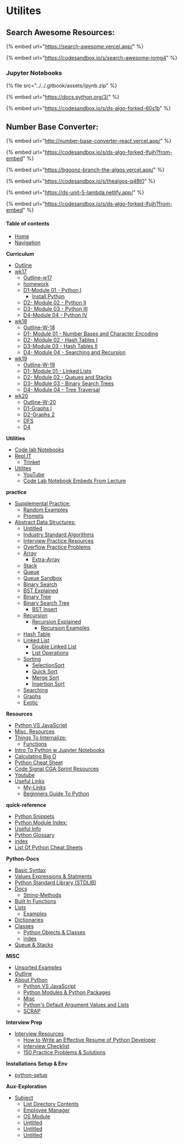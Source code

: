 # Utilites

## Search Awesome Resources:

{% embed url="https://search-awesome.vercel.app/" %}

{% embed url="https://codesandbox.io/s/search-awesome-iomg4" %}

### Jupyter Notebooks

{% file src="../../.gitbook/assets/ipynb.zip" %}

{% embed url="https://docs.python.org/3/" %}

{% embed url="https://codesandbox.io/s/ds-algo-forked-60s1b" %}

## Number Base Converter:

{% embed url="http://number-base-converter-react.vercel.app/" %}

{% embed url="https://codesandbox.io/s/ds-algo-forked-lfujh?from-embed" %}

{% embed url="https://bgoonz-branch-the-algos.vercel.app/" %}

{% embed url="https://codesandbox.io/s/thealgos-q48t0" %}

{% embed url="https://ds-unit-5-lambda.netlify.app/" %}

{% embed url="https://codesandbox.io/s/ds-algo-forked-lfujh?from-embed" %}





#### Table of contents

* [Home](https://bgoonz42.gitbook.io/datastructures-in-pytho/README)
* [Navigation](https://bgoonz42.gitbook.io/datastructures-in-pytho/navigation)

**Curriculum**

* [Outline](https://bgoonz42.gitbook.io/datastructures-in-pytho/cirriculumn/untitled)
* [wk17](https://bgoonz42.gitbook.io/datastructures-in-pytho/cirriculumn/untitled-3/README)
  * [Outline-w17](https://bgoonz42.gitbook.io/datastructures-in-pytho/cirriculumn/untitled-3/outline)
  * [homework](https://bgoonz42.gitbook.io/datastructures-in-pytho/cirriculumn/untitled-3/week-overview)
  * [D1-Module 01 - Python I](https://bgoonz42.gitbook.io/datastructures-in-pytho/cirriculumn/untitled-3/untitled-2/README)
    * [Install Python](https://bgoonz42.gitbook.io/datastructures-in-pytho/cirriculumn/untitled-3/untitled-2/install-python)
  * [D2- Module 02 - Python II](https://bgoonz42.gitbook.io/datastructures-in-pytho/cirriculumn/untitled-3/untitled-1-1)
  * [D3- Module 03 - Python III](https://bgoonz42.gitbook.io/datastructures-in-pytho/cirriculumn/untitled-3/untitled-1)
  * [D4-Module 04 - Python IV](https://bgoonz42.gitbook.io/datastructures-in-pytho/cirriculumn/untitled-3/untitled)
* [wk18](https://bgoonz42.gitbook.io/datastructures-in-pytho/cirriculumn/untitled-2/README)
  * [Outline-W-18](https://bgoonz42.gitbook.io/datastructures-in-pytho/cirriculumn/untitled-2/untitled-4)
  * [D1- Module 01 - Number Bases and Character Encoding](https://bgoonz42.gitbook.io/datastructures-in-pytho/cirriculumn/untitled-2/untitled-3)
  * [D2- Module 02 - Hash Tables I](https://bgoonz42.gitbook.io/datastructures-in-pytho/cirriculumn/untitled-2/untitled-2)
  * [D3-Module 03 - Hash Tables II](https://bgoonz42.gitbook.io/datastructures-in-pytho/cirriculumn/untitled-2/untitled-1)
  * [D4- Module 04 - Searching and Recursion](https://bgoonz42.gitbook.io/datastructures-in-pytho/cirriculumn/untitled-2/untitled)
* [wk19](https://bgoonz42.gitbook.io/datastructures-in-pytho/cirriculumn/untitled-4/README)
  * [Outline-W-19](https://bgoonz42.gitbook.io/datastructures-in-pytho/cirriculumn/untitled-4/overview)
  * [D1- Module 01 - Linked Lists](https://bgoonz42.gitbook.io/datastructures-in-pytho/cirriculumn/untitled-4/untitled-3)
  * [D2- Module 02 - Queues and Stacks](https://bgoonz42.gitbook.io/datastructures-in-pytho/cirriculumn/untitled-4/untitled-7)
  * [D3- Module 03 - Binary Search Trees](https://bgoonz42.gitbook.io/datastructures-in-pytho/cirriculumn/untitled-4/untitled-8)
  * [D4- Module 04 - Tree Traversal](https://bgoonz42.gitbook.io/datastructures-in-pytho/cirriculumn/untitled-4/untitled-5)
* [wk20](https://bgoonz42.gitbook.io/datastructures-in-pytho/cirriculumn/untitled-1/README)
  * [Outline-W-20](https://bgoonz42.gitbook.io/datastructures-in-pytho/cirriculumn/untitled-1/overview)
  * [D1-Graphs I](https://bgoonz42.gitbook.io/datastructures-in-pytho/cirriculumn/untitled-1/untitled-5)
  * [D2-Graphs 2](https://bgoonz42.gitbook.io/datastructures-in-pytho/cirriculumn/untitled-1/untitled-4)
  * [DFS](https://bgoonz42.gitbook.io/datastructures-in-pytho/cirriculumn/untitled-1/untitled-1)
  * [D4](https://bgoonz42.gitbook.io/datastructures-in-pytho/cirriculumn/untitled-1/untitled-2)

**Utilities**

* [Code lab Notebooks](https://bgoonz42.gitbook.io/datastructures-in-pytho/utilities/code-lab-notebooks)
* [Repl.IT](https://bgoonz42.gitbook.io/datastructures-in-pytho/utilities/repl.it/README)
  * [Trinket](https://bgoonz42.gitbook.io/datastructures-in-pytho/utilities/repl.it/trinket)
* [Utilites](https://bgoonz42.gitbook.io/datastructures-in-pytho/utilities/untitled/README)
  * [YouTube](https://bgoonz42.gitbook.io/datastructures-in-pytho/utilities/untitled/untitled)
  * [Code Lab Notebook Embeds From Lecture](https://bgoonz42.gitbook.io/datastructures-in-pytho/utilities/untitled/code-lab-notebook-embeds-from-lecture)

**practice**

* [Supplemental Practice:](https://bgoonz42.gitbook.io/datastructures-in-pytho/practice/supplemental-practice/README)
  * [Random Examples](https://bgoonz42.gitbook.io/datastructures-in-pytho/practice/supplemental-practice/random-examples)
  * [Prompts](https://bgoonz42.gitbook.io/datastructures-in-pytho/practice/supplemental-practice/prompts)
* [Abstract Data Structures:](https://bgoonz42.gitbook.io/datastructures-in-pytho/practice/untitled/README)
  * [Untitled](https://bgoonz42.gitbook.io/datastructures-in-pytho/practice/untitled/untitled-7)
  * [Industry Standard Algorithms](https://bgoonz42.gitbook.io/datastructures-in-pytho/practice/untitled/industry-standard-algorithms)
  * [Interview Practice Resources](https://bgoonz42.gitbook.io/datastructures-in-pytho/practice/untitled/interview-practice-resources)
  * [Overflow Practice Problems](https://bgoonz42.gitbook.io/datastructures-in-pytho/practice/untitled/overflow-practice-problems)
  * [Array](https://bgoonz42.gitbook.io/datastructures-in-pytho/practice/untitled/array/README)
    * [Extra-Array](https://bgoonz42.gitbook.io/datastructures-in-pytho/practice/untitled/array/extra-array)
  * [Stack](https://bgoonz42.gitbook.io/datastructures-in-pytho/practice/untitled/stack)
  * [Queue](https://bgoonz42.gitbook.io/datastructures-in-pytho/practice/untitled/queue)
  * [Queue Sandbox](https://bgoonz42.gitbook.io/datastructures-in-pytho/practice/untitled/queue-sandbox)
  * [Binary Search](https://bgoonz42.gitbook.io/datastructures-in-pytho/practice/untitled/binary-search)
  * [BST Explained](https://bgoonz42.gitbook.io/datastructures-in-pytho/practice/untitled/bst-explained)
  * [Binary Tree](https://bgoonz42.gitbook.io/datastructures-in-pytho/practice/untitled/binary-tree)
  * [Binary Search Tree](https://bgoonz42.gitbook.io/datastructures-in-pytho/practice/untitled/binary-search-tree/README)
    * [BST Insert](https://bgoonz42.gitbook.io/datastructures-in-pytho/practice/untitled/binary-search-tree/bst-insert)
  * [Recursion](https://bgoonz42.gitbook.io/datastructures-in-pytho/practice/untitled/untitled-6/README)
    * [Recursion Explained](https://bgoonz42.gitbook.io/datastructures-in-pytho/practice/untitled/untitled-6/recursion-explained/README)
      * [Recursion Examples](https://bgoonz42.gitbook.io/datastructures-in-pytho/practice/untitled/untitled-6/recursion-explained/recursion-examples)
  * [Hash Table](https://bgoonz42.gitbook.io/datastructures-in-pytho/practice/untitled/untitled-5)
  * [Linked List](https://bgoonz42.gitbook.io/datastructures-in-pytho/practice/untitled/untitled-4/README)
    * [Double Linked List](https://bgoonz42.gitbook.io/datastructures-in-pytho/practice/untitled/untitled-4/double-linked-list)
    * [List Operations](https://bgoonz42.gitbook.io/datastructures-in-pytho/practice/untitled/untitled-4/list-operations)
  * [Sorting](https://bgoonz42.gitbook.io/datastructures-in-pytho/practice/untitled/untitled-3/README)
    * [SelectionSort](https://bgoonz42.gitbook.io/datastructures-in-pytho/practice/untitled/untitled-3/selectionsort)
    * [Quick Sort](https://bgoonz42.gitbook.io/datastructures-in-pytho/practice/untitled/untitled-3/untitled-7)
    * [Merge Sort](https://bgoonz42.gitbook.io/datastructures-in-pytho/practice/untitled/untitled-3/merge-sort)
    * [Insertion Sort](https://bgoonz42.gitbook.io/datastructures-in-pytho/practice/untitled/untitled-3/insertion-sort)
  * [Searching](https://bgoonz42.gitbook.io/datastructures-in-pytho/practice/untitled/untitled-2)
  * [Graphs](https://bgoonz42.gitbook.io/datastructures-in-pytho/practice/untitled/untitled-1)
  * [Exotic](https://bgoonz42.gitbook.io/datastructures-in-pytho/practice/untitled/untitled)

**Resources**

* [Python VS JavaScript](https://bgoonz42.gitbook.io/datastructures-in-pytho/resources/python-vs-javascript)
* [Misc. Resources](https://bgoonz42.gitbook.io/datastructures-in-pytho/resources/untitled-1)
* [Things To Internalize:](https://bgoonz42.gitbook.io/datastructures-in-pytho/resources/things-to-internalize/README)
  * [Functions](https://bgoonz42.gitbook.io/datastructures-in-pytho/resources/things-to-internalize/functions)
* [Intro To Python w Jupyter Notebooks](https://bgoonz42.gitbook.io/datastructures-in-pytho/resources/intro-to-python-w-jupyter-notebooks)
* [Calculating Big O](https://bgoonz42.gitbook.io/datastructures-in-pytho/resources/calculating-big-o)
* [Python Cheat Sheet](https://bgoonz42.gitbook.io/datastructures-in-pytho/resources/python-cheat-sheet)
* [Code Signal CGA Sprint Resources](https://bgoonz42.gitbook.io/datastructures-in-pytho/resources/code-signal-cga-sprint-resources)
* [Youtube](https://bgoonz42.gitbook.io/datastructures-in-pytho/resources/youtube)
* [Useful Links](https://bgoonz42.gitbook.io/datastructures-in-pytho/resources/untitled/README)
  * [My-Links](https://bgoonz42.gitbook.io/datastructures-in-pytho/resources/untitled/my-links)
  * [Beginners Guide To Python](https://bgoonz42.gitbook.io/datastructures-in-pytho/resources/untitled/beginners-guide-to-python)

**quick-reference**

* [Python Snippets](https://bgoonz42.gitbook.io/datastructures-in-pytho/quick-reference/python-snippets)
* [Python Module Index:](https://bgoonz42.gitbook.io/datastructures-in-pytho/quick-reference/python-module-index)
* [Useful Info](https://bgoonz42.gitbook.io/datastructures-in-pytho/quick-reference/untitled)
* [Python Glossary](https://bgoonz42.gitbook.io/datastructures-in-pytho/quick-reference/python-glossary)
* [index](https://bgoonz42.gitbook.io/datastructures-in-pytho/quick-reference/untitled-1)
* [List Of Python Cheat Sheets](https://bgoonz42.gitbook.io/datastructures-in-pytho/quick-reference/bash-commands)

**Python-Docs**

* [Basic Syntax](https://bgoonz42.gitbook.io/datastructures-in-pytho/stdlib/basic-syntax)
* [Values Expressions & Statments](https://bgoonz42.gitbook.io/datastructures-in-pytho/stdlib/values-expressions-and-statments)
* [Python Standard Library \(STDLIB\)](https://bgoonz42.gitbook.io/datastructures-in-pytho/stdlib/python-standard-library-stdlib)
* [Docs](https://bgoonz42.gitbook.io/datastructures-in-pytho/stdlib/untitled/README)
  * [String-Methods](https://bgoonz42.gitbook.io/datastructures-in-pytho/stdlib/untitled/string-methods)
* [Built In Functions](https://bgoonz42.gitbook.io/datastructures-in-pytho/stdlib/built-in-functions)
* [Lists](https://bgoonz42.gitbook.io/datastructures-in-pytho/stdlib/lists/README)
  * [Examples](https://bgoonz42.gitbook.io/datastructures-in-pytho/stdlib/lists/examples)
* [Dictionaries](https://bgoonz42.gitbook.io/datastructures-in-pytho/stdlib/dictionaries)
* [Classes](https://bgoonz42.gitbook.io/datastructures-in-pytho/stdlib/classes/README)
  * [Python Objects & Classes](https://bgoonz42.gitbook.io/datastructures-in-pytho/stdlib/classes/python-objects-and-classes)
  * [index](https://bgoonz42.gitbook.io/datastructures-in-pytho/stdlib/classes/untitled)
* [Queue & Stacks](https://bgoonz42.gitbook.io/datastructures-in-pytho/stdlib/queue-and-stacks)

**MISC**

* [Unsorted Examples](https://bgoonz42.gitbook.io/datastructures-in-pytho/misc/unsorted-examples)
* [Outline](https://bgoonz42.gitbook.io/datastructures-in-pytho/misc/outline)
* [About Python](https://bgoonz42.gitbook.io/datastructures-in-pytho/misc/untitled/README)
  * [Python VS JavaScript](https://bgoonz42.gitbook.io/datastructures-in-pytho/misc/untitled/python-vs-javascript)
  * [Python Modules & Python Packages](https://bgoonz42.gitbook.io/datastructures-in-pytho/misc/untitled/untitled-1)
  * [Misc](https://bgoonz42.gitbook.io/datastructures-in-pytho/misc/untitled/misc)
  * [Python's Default Argument Values and Lists](https://bgoonz42.gitbook.io/datastructures-in-pytho/misc/untitled/pythons-default-argument-values-and-lists)
  * [SCRAP](https://bgoonz42.gitbook.io/datastructures-in-pytho/misc/untitled/untitled)

**Interview Prep**

* [Interview Resources](https://bgoonz42.gitbook.io/datastructures-in-pytho/interview-prep/interview-resources/README)
  * [How to Write an Effective Resume of Python Developer](https://bgoonz42.gitbook.io/datastructures-in-pytho/interview-prep/interview-resources/how-to-write-an-effective-resume-of-python-developer)
  * [Interview Checklist](https://bgoonz42.gitbook.io/datastructures-in-pytho/interview-prep/interview-resources/interview-checklist)
  * [150 Practice Problems & Solutions](https://bgoonz42.gitbook.io/datastructures-in-pytho/interview-prep/interview-resources/150-practice-problems-and-solutions)

**Installations Setup & Env**

* [python-setup](https://bgoonz42.gitbook.io/datastructures-in-pytho/installations-setup-and-env/untitled)

**Aux-Exploration**

* [Subject](https://bgoonz42.gitbook.io/datastructures-in-pytho/aux-exploration/subject/README)
  * [List Directory Contents](https://bgoonz42.gitbook.io/datastructures-in-pytho/aux-exploration/subject/list-directory-contents)
  * [Employee Manager](https://bgoonz42.gitbook.io/datastructures-in-pytho/aux-exploration/subject/untitled-5)
  * [OS Module](https://bgoonz42.gitbook.io/datastructures-in-pytho/aux-exploration/subject/untitled-4)
  * [Untitled](https://bgoonz42.gitbook.io/datastructures-in-pytho/aux-exploration/subject/untitled-3)
  * [Untitled](https://bgoonz42.gitbook.io/datastructures-in-pytho/aux-exploration/subject/untitled-2)
  * [Untitled](https://bgoonz42.gitbook.io/datastructures-in-pytho/aux-exploration/subject/untitled-1)


